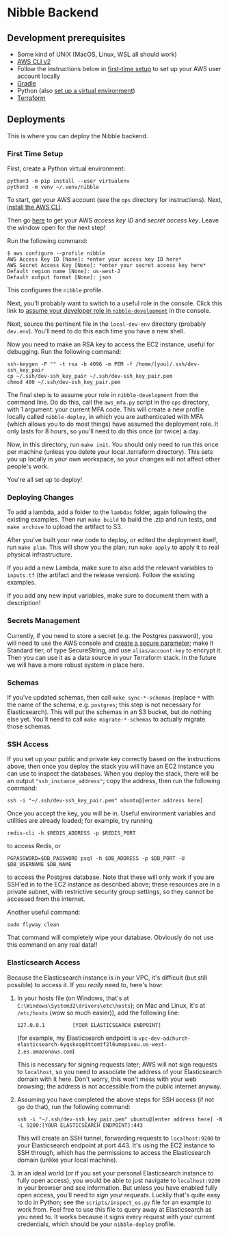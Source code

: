# Nibble Backend

## Development prerequisites

- Some kind of UNIX (MacOS, Linux, WSL all should work)
- [AWS CLI v2](https://docs.aws.amazon.com/cli/latest/userguide/install-cliv2.html)
- Follow the instructions below in [first-time setup](#first-time-setup) to set up your AWS user account locally
- [Gradle](https://gradle.org/install/)
- Python (also [set up a virtual environment](https://packaging.python.org/guides/installing-using-pip-and-virtual-environments/))
- [Terraform](https://www.terraform.io/downloads.html)

## Deployments

This is where you can deploy the Nibble backend.

### First Time Setup

First, create a Python virtual environment:

```shell script
python3 -m pip install --user virtualenv
python3 -m venv ~/.venv/nibble
```

To start, get your AWS account (see the `ops` directory for instructions). Next, [install the AWS CLI](https://docs.aws.amazon.com/cli/latest/userguide/install-cliv2.html).

Then go [here](https://console.aws.amazon.com/iam/home#/security_credentials) to get your AWS _access key ID_ and _secret access key_. Leave the window open for the next step!

Run the following command:

```shell script
$ aws configure --profile nibble
AWS Access Key ID [None]: *enter your access key ID here*
AWS Secret Access Key [None]: *enter your secret access key here*
Default region name [None]: us-west-2
Default output format [None]: json
```

This configures the `nibble` profile.

Next, you'll probably want to switch to a useful role in the console. Click this link to [assume your developer role in `nibble-development`](https://signin.aws.amazon.com/switchrole?roleName=job-function/development/developer&account=nibble-development) in the console.

Next, source the pertinent file in the `local-dev-env` directory (probably `dev.env`). You'll need to do this each time you have a new shell.

Now you need to make an RSA key to access the EC2 instance, useful for debugging. Run the following command:

```shell script
ssh-keygen -P "" -t rsa -b 4096 -m PEM -f /home/[you]/.ssh/dev-ssh_key_pair
cp ~/.ssh/dev-ssh_key_pair ~/.ssh/dev-ssh_key_pair.pem
chmod 400 ~/.ssh/dev-ssh_key_pair.pem
```

The final step is to assume your role in `nibble-development` from the command line. Do do this, call the `aws_mfa.py` script in the `ops` directory, with 1 argument: your current MFA code. This will create a new profile locally called `nibble-deploy`, in which you are authenticated with MFA (which allows you to do most things) have assumed the deployment role. It only lasts for 8 hours, so you'll need to do this once (or twice) a day.

Now, in this directory, run `make init`. You should only need to run this once per machine (unless you delete your local .terraform directory). This sets you up locally in your own workspace, so your changes will not affect other people's work.

You're all set up to deploy!

### Deploying Changes

To add a lambda, add a folder to the `lambdas` folder, again following the existing examples. Then run `make build` to build the .zip and run tests, and `make archive` to upload the artifact to S3.

After you've built your new code to deploy, or edited the deployment itself, run `make plan`. This will show you the plan; run `make apply` to apply it to real physical infrastructure.

If you add a new Lambda, make sure to also add the relevant variables to `inputs.tf` (the artifact and the release version). Follow the existing examples.

If you add any new input variables, make sure to document them with a description!

### Secrets Management

Currently, if you need to store a secret (e.g. the Postgres password), you will need to use the AWS console and [create a secure parameter](https://us-west-2.console.aws.amazon.com/systems-manager/parameters/create?region=us-west-2); make it Standard tier, of type SecureString, and use `alias/account-key` to encrypt it. Then you can use it as a data source in your Terraform stack. In the future we will have a more robust system in place here.

### Schemas

If you've updated schemas, then call `make sync-*-schemas` (replace `*` with the name of the schema, e.g. `postgres`; this step is not necessary for Elasticsearch). This will put the schemas in an S3 bucket, but do nothing else yet. You'll need to call `make migrate-*-schemas` to actually migrate those schemas.

### SSH Access

If you set up your public and private key correctly based on the instructions above, then once you deploy the stack you will have an EC2 instance you can use to inspect the databases. When you deploy the stack, there will be an output `"ssh_instance_address"`; copy the address, then run the following command:

```shell script
ssh -i "~/.ssh/dev-ssh_key_pair.pem" ubuntu@[enter address here]
```

Once you accept the key, you will be in. Useful environment variables and utilities are already loaded; for example, try running

```shell script
redis-cli -h $REDIS_ADDRESS -p $REDIS_PORT
```

to access Redis, or

```shell script
PGPASSWORD=$DB_PASSWORD psql -h $DB_ADDRESS -p $DB_PORT -U $DB_USERNAME $DB_NAME
```

to access the Postgres database. Note that these will only work if you are SSH'ed in to the EC2 instance as described above; these resources are in a private subnet, with restrictive security group settings, so they cannot be accessed from the internet.

Another useful command:

```shell script
sudo flyway clean
```

That command will completely wipe your database. Obviously do not use this command on any real data!!

### Elasticsearch Access

Because the Elasticsearch instance is in your VPC, it's difficult (but still possible) to access it. If you _really_ need to, here's how:

1. In your hosts file (on Windows, that's at `C:\Windows\System32\drivers\etc\hosts`); on Mac and Linux, it's at `/etc/hosts` (wow so much easier)), add the following line:

   ```text
   127.0.0.1         [YOUR ELASTICSEARCH ENDPOINT]
   ```

   (for example, my Elasticsearch endpoint is `vpc-dev-adchurch-elasticsearch-6yqskxqq4ttomtf2l6umepixou.us-west-2.es.amazonaws.com`)

   This is necessary for signing requests later; AWS will not sign requests to `localhost`, so you need to associate the address of your Elasticsearch domain with it here. Don't worry, this won't mess with your web browsing; the address is not accessible from the public internet anyway.

2. Assuming you have completed the above steps for SSH access (if not go do that), run the following command:

   ```shell
   ssh -i "~/.ssh/dev-ssh_key_pair.pem" ubuntu@[enter address here] -N -L 9200:[YOUR ELASTICSEARCH ENDPOINT]:443
   ```

   This will create an SSH tunnel, forwarding requests to `localhost:9200` to your Elasticsearch endpoint at port 443. It's using the EC2 instance to SSH through, which has the permissions to access the Elasticsearch domain (unlike your local machine).

3. In an ideal world (or if you set your personal Elasticsearch instance to fully open access), you would be able to just navigate to `localhost:9200` in your browser and see information. But unless you have enabled fully open access, you'll need to _sign your requests_. Luckily that's quite easy to do in Python; see the `scripts/inspect_es.py` file for an example to work from. Feel free to use this file to query away at Elasticsearch as you need to. It works because it signs every request with your current credentials, which should be your `nibble-deploy` profile.
